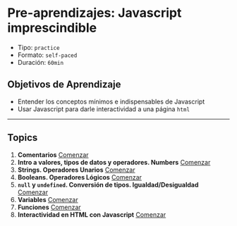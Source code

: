 # Pre-aprendizajes: Javascript imprescindible

- Tipo: `practice`
- Formato: `self-paced`
- Duración: `60min`

## Objetivos de Aprendizaje

- Entender los conceptos mínimos e indispensables de Javascript
- Usar Javascript para darle interactividad a una página `html`

***

## Topics

1. **Comentarios**
   [Comenzar](https://lab.cs50.io/Laboratoria/admission-curriculum/rediseno-prework-fe/admission/03-prework/06-js-basics/01-comments/)
2. **Intro a valores, tipos de datos y operadores. Numbers**
   [Comenzar](https://lab.cs50.io/Laboratoria/admission-curriculum/rediseno-prework-fe/admission/03-prework/06-js-basics/02-data-types-numbers/)
3. **Strings. Operadores Unarios**
   [Comenzar](https://lab.cs50.io/Laboratoria/admission-curriculum/rediseno-prework-fe/admission/03-prework/06-js-basics/03-data-types-strings/)
4. **Booleans. Operadores Lógicos**
   [Comenzar](https://lab.cs50.io/Laboratoria/admission-curriculum/rediseno-prework-fe/admission/03-prework/06-js-basics/04-data-types-booleans/)
5. **`null` y `undefined`. Conversión de tipos. Igualdad/Desigualdad**
   [Comenzar](https://lab.cs50.io/Laboratoria/admission-curriculum/rediseno-prework-fe/admission/03-prework/06-js-basics/05-data-types-null-and-undefined/)
6. **Variables**
   [Comenzar](https://lab.cs50.io/Laboratoria/admission-curriculum/rediseno-prework-fe/admission/03-prework/06-js-basics/06-variables/)
7. **Funciones**
  [Comenzar](https://lab.cs50.io/Laboratoria/admission-curriculum/rediseno-prework-fe/admission/03-prework/06-js-basics/07-functions/)
8. **Interactividad en HTML con Javascript**
  [Comenzar](https://lab.cs50.io/Laboratoria/admission-curriculum/rediseno-prework-fe/admission/03-prework/06-js-basics/08-dom-api-basics/)

